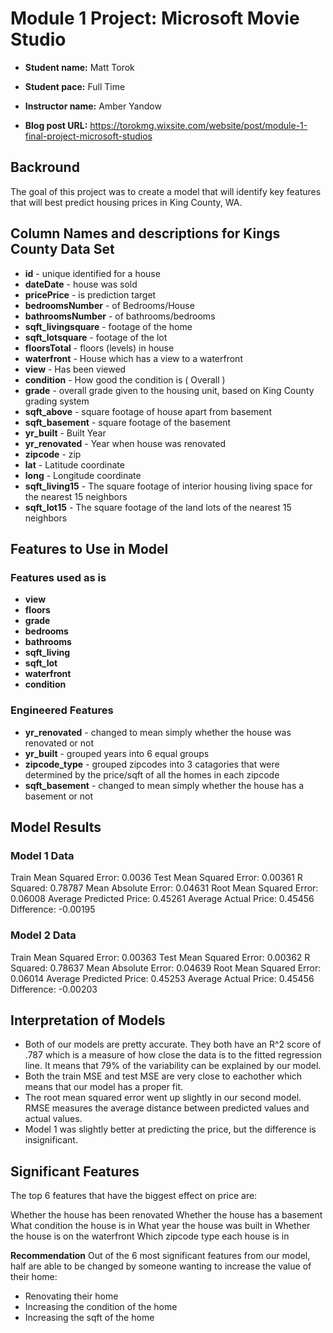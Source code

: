 # Module 1 Project: Microsoft Movie Studio
* **Student name:** Matt Torok

* **Student pace:** Full Time

* **Instructor name:** Amber Yandow

* **Blog post URL:** https://torokmg.wixsite.com/website/post/module-1-final-project-microsoft-studios

## Backround

The goal of this project was to create a model that will identify key features that will best predict housing prices in King County, WA.

## Column Names and descriptions for Kings County Data Set
* **id** - unique identified for a house
* **dateDate** - house was sold
* **pricePrice** -  is prediction target
* **bedroomsNumber** -  of Bedrooms/House
* **bathroomsNumber** -  of bathrooms/bedrooms
* **sqft_livingsquare** -  footage of the home
* **sqft_lotsquare** -  footage of the lot
* **floorsTotal** -  floors (levels) in house
* **waterfront** - House which has a view to a waterfront
* **view** - Has been viewed
* **condition** - How good the condition is ( Overall )
* **grade** - overall grade given to the housing unit, based on King County grading system
* **sqft_above** - square footage of house apart from basement
* **sqft_basement** - square footage of the basement
* **yr_built** - Built Year
* **yr_renovated** - Year when house was renovated
* **zipcode** - zip
* **lat** - Latitude coordinate
* **long** - Longitude coordinate
* **sqft_living15** - The square footage of interior housing living space for the nearest 15 neighbors
* **sqft_lot15** - The square footage of the land lots of the nearest 15 neighbors


## Features to Use in Model
 
 ### Features used as is
   * **view**
   * **floors**
   * **grade**
   * **bedrooms**
   * **bathrooms**
   * **sqft_living**
   * **sqft_lot**
   * **waterfront**
   * **condition**
 
 ### Engineered Features
   * **yr_renovated** - changed to mean simply whether the house was renovated or not
   * **yr_built** - grouped years into 6 equal groups
   * **zipcode_type** - grouped zipcodes into 3 catagories that were determined by the price/sqft of all the homes in each zipcode
   * **sqft_basement** - changed to mean simply whether the house has a basement or not

## Model Results

### Model 1 Data
   Train Mean Squared Error: 0.0036
   Test Mean Squared Error: 0.00361
   R Squared: 0.78787
   Mean Absolute Error: 0.04631
   Root Mean Squared Error: 0.06008
   Average Predicted Price: 0.45261
   Average Actual Price: 0.45456
   Difference: -0.00195
   
### Model 2 Data
   Train Mean Squared Error: 0.00363
   Test Mean Squared Error: 0.00362
   R Squared: 0.78637
   Mean Absolute Error: 0.04639
   Root Mean Squared Error: 0.06014
   Average Predicted Price: 0.45253
   Average Actual Price: 0.45456
   Difference: -0.00203

## Interpretation of Models
* Both of our models are pretty accurate. They both have an R^2 score of .787 which is a measure of how close the data is to the fitted regression line. It means that 79% of the variability can be explained by our model.
* Both the train MSE and test MSE are very close to eachother which means that our model has a proper fit.
* The root mean squared error went up slightly in our second model. RMSE measures the average distance between predicted values and actual values.
* Model 1 was slightly better at predicting the price, but the difference is insignificant.

## Significant Features

The top 6 features that have the biggest effect on price are:

Whether the house has been renovated
Whether the house has a basement
What condition the house is in
What year the house was built in
Whether the house is on the waterfront
Which zipcode type each house is in

**Recommendation** 
Out of the 6 most significant features from our model, half are able to be changed by someone wanting to increase the value of their home: 
* Renovating their home
* Increasing the condition of the home
* Increasing the sqft of the home
